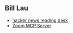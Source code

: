## Bill Lau
- [hacker news reading desk](https://hackernewsreadingdesk.com)
- [Zoom MCP Server](https://github.com/JavaProgrammerLB/zoom-mcp-server)
